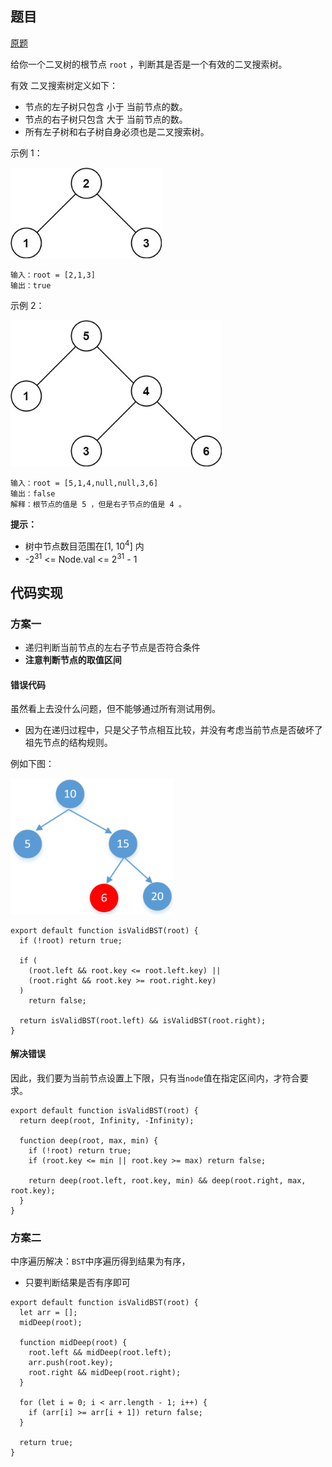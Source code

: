 ## 题目

[原题](https://leetcode-cn.com/leetbook/read/top-interview-questions-easy/xn08xg/)

给你一个二叉树的根节点 `root` ，判断其是否是一个有效的二叉搜索树。

有效 二叉搜索树定义如下：

* 节点的左子树只包含 小于 当前节点的数。
* 节点的右子树只包含 大于 当前节点的数。
* 所有左子树和右子树自身必须也是二叉搜索树。




示例 1：

<img src="验证二叉搜索树.assets/01.jpg" alt="01" style="zoom:80%;" />

```
输入：root = [2,1,3]
输出：true
```

示例 2：

<img src="验证二叉搜索树.assets/02.jpg" alt="02" style="zoom:80%;" />

```
输入：root = [5,1,4,null,null,3,6]
输出：false
解释：根节点的值是 5 ，但是右子节点的值是 4 。
```

**提示：**

- 树中节点数目范围在[1, 10<sup>4</sup>] 内
- -2<sup>31</sup> <= Node.val <= 2<sup>31</sup> - 1

## 代码实现

### 方案一

* 递归判断当前节点的左右子节点是否符合条件
* **注意判断节点的取值区间**

#### 错误代码

虽然看上去没什么问题，但不能够通过所有测试用例。

* 因为在递归过程中，只是父子节点相互比较，并没有考虑当前节点是否破坏了祖先节点的结构规则。

例如下图：

<img src="验证二叉搜索树.assets/03.jpg" alt="03" style="zoom:40%;" />

```
export default function isValidBST(root) {
  if (!root) return true;

  if (
    (root.left && root.key <= root.left.key) ||
    (root.right && root.key >= root.right.key)
  )
    return false;

  return isValidBST(root.left) && isValidBST(root.right);
}
```

#### 解决错误

因此，我们要为当前节点设置上下限，只有当`node`值在指定区间内，才符合要求。

```
export default function isValidBST(root) {
  return deep(root, Infinity, -Infinity);

  function deep(root, max, min) {
    if (!root) return true;
    if (root.key <= min || root.key >= max) return false;

    return deep(root.left, root.key, min) && deep(root.right, max, root.key);
  }
}
```

### 方案二

中序遍历解决：`BST`中序遍历得到结果为有序，

* 只要判断结果是否有序即可

```
export default function isValidBST(root) {
  let arr = [];
  midDeep(root);

  function midDeep(root) {
    root.left && midDeep(root.left);
    arr.push(root.key);
    root.right && midDeep(root.right);
  }

  for (let i = 0; i < arr.length - 1; i++) {
    if (arr[i] >= arr[i + 1]) return false;
  }

  return true;
}
```

